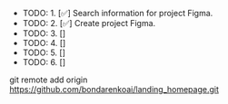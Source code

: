 -   TODO: 1. [✅] Search information for project Figma.
-   TODO: 2. [✅] Create project Figma.
-   TODO: 3. [] 
-   TODO: 4. []
-   TODO: 5. []
-   TODO: 6. []

git remote add origin https://github.com/bondarenkoai/landing_homepage.git